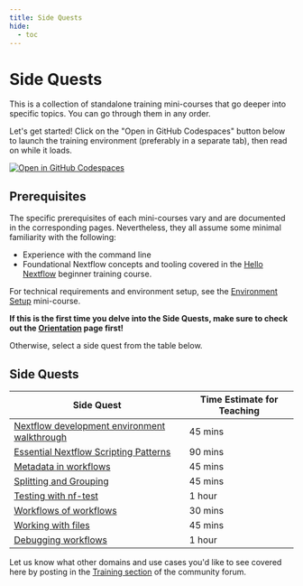 ```yaml
---
title: Side Quests
hide:
  - toc
---
```


# Side Quests

This is a collection of standalone training mini-courses that go deeper into specific topics. You can go through them in any order.

Let's get started! Click on the "Open in GitHub Codespaces" button below to launch the training environment (preferably in a separate tab), then read on while it loads.

[![Open in GitHub Codespaces](https://github.com/codespaces/badge.svg)](https://codespaces.new/nextflow-io/training?quickstart=1&ref=master)

## Prerequisites

The specific prerequisites of each mini-courses vary and are documented in the corresponding pages.
Nevertheless, they all assume some minimal familiarity with the following:

- Experience with the command line
- Foundational Nextflow concepts and tooling covered in the [Hello Nextflow](../../hello_nextflow/) beginner training course.

For technical requirements and environment setup, see the [Environment Setup](../../envsetup/) mini-course.

**If this is the first time you delve into the Side Quests, make sure to check out the [Orientation](./orientation.md) page first!**

Otherwise, select a side quest from the table below.

## Side Quests

| Side Quest                                                                 | Time Estimate for Teaching |
| -------------------------------------------------------------------------- | -------------------------- |
| [Nextflow development environment walkthrough](./ide_features.md)          | 45 mins                    |
| [Essential Nextflow Scripting Patterns](./essential_scripting_patterns.md) | 90 mins                    |
| [Metadata in workflows](./metadata.md)                                     | 45 mins                    |
| [Splitting and Grouping](./splitting_and_grouping.md)                      | 45 mins                    |
| [Testing with nf-test](./nf-test.md)                                       | 1 hour                     |
| [Workflows of workflows](./workflows_of_workflows.md)                      | 30 mins                    |
| [Working with files](./working_with_files.md)                              | 45 mins                    |
| [Debugging workflows](./debugging.md)                                      | 1 hour                     |

Let us know what other domains and use cases you'd like to see covered here by posting in the [Training section](https://community.seqera.io/c/training/) of the community forum.

